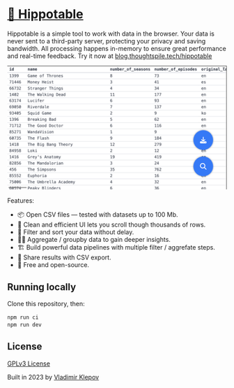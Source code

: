 # [🦛 Hippotable](https://blog.thoughtspile.tech/hippotable/)

Hippotable is a simple tool to work with data in the browser. Your data is never sent to a third-party server, protecting your privacy and saving bandwidth. All processing happens in-memory to ensure great performance and real-time feedback. Try it now at [blog.thoughtspile.tech/hippotable](https://blog.thoughtspile.tech/hippotable/)

![](./docs/hippotable.png)

Features:

- 📦 Open CSV files — tested with datasets up to 100 Mb.
- 🚀 Clean and efficient UI lets you scroll though thousands of rows.
- 🔎 Filter and sort your data without delay.
- 👩‍🔬 Aggregate / groupby data to gain deeper insights.
- 🏗️ Build powerful data pipelines with multiple filter / aggrefate steps.
- 💾 Share results with CSV export.
- 💯 Free and open-source.

## Running locally

Clone this repository, then:

```sh
npm run ci
npm run dev
```

## License

[GPLv3 License](./LICENSE)

Built in 2023 by [Vladimir Klepov](https://blog.thoughtspile.tech/)